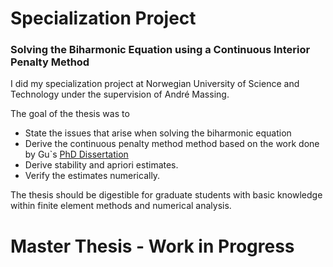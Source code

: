 

# Specialization Project 
### Solving the Biharmonic Equation using a Continuous Interior Penalty Method

I did my specialization project at Norwegian University of Science and Technology under the supervision of André Massing.

The goal of the thesis was to
- State the issues that arise when solving the biharmonic equation
- Derive the continuous penalty method method based on the work done by Gu`s [PhD Dissertation](https://digitalcommons.lsu.edu/gradschool_dissertations/1744/)
- Derive stability and apriori estimates.
- Verify the estimates numerically.

The thesis should be digestible for graduate students with basic knowledge within finite element methods and numerical analysis.


# Master Thesis - Work in Progress
